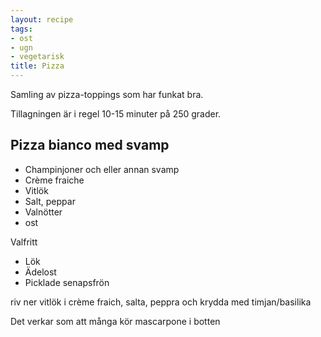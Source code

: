 ```yaml
---
layout: recipe
tags:
- ost
- ugn
- vegetarisk
title: Pizza
---
```



Samling av pizza-toppings som har funkat bra.

Tillagningen är i regel 10-15 minuter på 250 grader.

## Pizza bianco med svamp
* Champinjoner och eller annan svamp
* Crème fraiche
* Vitlök
* Salt, peppar
* Valnötter
* ost

Valfritt
* Lök
* Ädelost
* Picklade senapsfrön

riv ner vitlök i crème fraich, salta, peppra och krydda med timjan/basilika

Det verkar som att många kör mascarpone i botten
